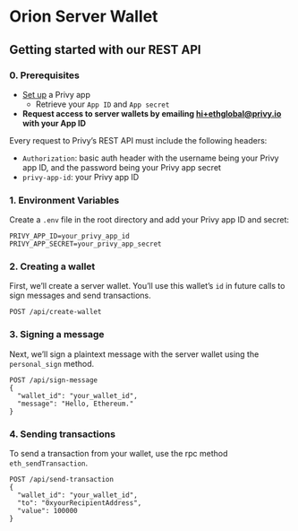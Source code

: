 # Orion Server Wallet

## Getting started with our REST API

### 0. Prerequisites

- [Set up](https://dashboard.privy.io/) a Privy app
  - Retrieve your `App ID` and `App secret`
- **Request access to server wallets by emailing [hi+ethglobal@privy.io](mailto:hi+ethglobal@privy.io) with your App ID**

Every request to Privy’s REST API must include the following headers:

- `Authorization`: basic auth header with the username being your Privy app ID, and the password being your Privy app secret
- `privy-app-id`: your Privy app ID

### 1. Environment Variables

Create a `.env` file in the root directory and add your Privy app ID and secret:

```
PRIVY_APP_ID=your_privy_app_id
PRIVY_APP_SECRET=your_privy_app_secret
```

### 2. Creating a wallet

First, we’ll create a server wallet. You’ll use this wallet’s `id` in future calls to sign messages and send transactions.

```
POST /api/create-wallet
```

### 3. Signing a message

Next, we’ll sign a plaintext message with the server wallet using the `personal_sign` method.

```
POST /api/sign-message
{
  "wallet_id": "your_wallet_id",
  "message": "Hello, Ethereum."
}
```

### 4. Sending transactions

To send a transaction from your wallet, use the rpc method `eth_sendTransaction`.

```
POST /api/send-transaction
{
  "wallet_id": "your_wallet_id",
  "to": "0xyourRecipientAddress",
  "value": 100000
}
```
